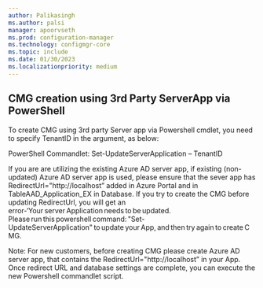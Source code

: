 ```yaml
---
author: Palikasingh
ms.author: palsi
manager: apoorvseth
ms.prod: configuration-manager
ms.technology: configmgr-core
ms.topic: include
ms.date: 01/30/2023
ms.localizationpriority: medium
---
```


## <a name="bkmk_CMGP"></a> CMG creation using 3rd Party ServerApp via PowerShell

<!--17186203-->
To create CMG using 3rd party Server app via Powershell cmdlet, you need  to specify TenantID in the argument, as below: 

PowerShell Commandlet: Set-UpdateServerApplication – TenantID 

If you are are utilizing the existing Azure AD server app, if existing (non-updated) Azure AD server app is used, please ensure that the sever app has RedirectUrl="http://localhost” added in Azure Portal and in TableAAD_Application_EX in Database.  If you try to create the CMG before updating RedirectUrl, you will get an error-‘Your server Application needs to be updated.
Please run this powershell command: "Set-UpdateServerApplication" to update your App, and then try again to create CMG.

Note: For new customers, before creating CMG please create Azure AD server app, that contains the RedirectUrl="http://localhost” in your App. 
Once redirect URL and database settings are complete, you can execute the new Powershell commandlet script. 
